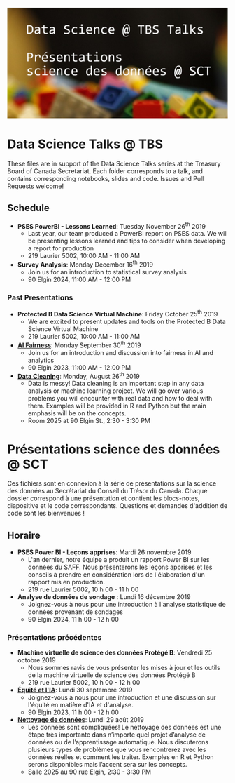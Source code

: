 ![Cover](img/ds_talks_cover.jpg)

# Data Science Talks @ TBS
These files are in support of the Data Science Talks series at the Treasury Board of Canada Secretariat. Each folder corresponds to a talk, and contains corresponding notebooks, slides and code. Issues and Pull Requests welcome!

## Schedule
* **PSES PowerBI - Lessons Learned**: Tuesday November 26<sup>th</sup> 2019
  - Last year, our team produced a PowerBI report on PSES data. We will be presenting lessons learned and tips to consider when developing a report for production
  - 219 Laurier 5002, 10:00 AM - 11:00 AM
* **Survey Analysis**: Monday December 16<sup>th</sup> 2019
  - Join us for an introduction to statistical survey analysis
  - 90 Elgin 2024, 11:00 AM - 12:00 PM


### Past Presentations
* **Protected B Data Science Virtual Machine**: Friday October 25<sup>th</sup> 2019
  - We are excited to present updates and tools on the Protected B Data Science Virtual Machine
  - 219 Laurier 5002, 10:00 AM - 11:00 AM
* **[AI Fairness](fairness/)**: Monday September 30<sup>th</sup> 2019
  - Join us for an introduction and discussion into fairness in AI and analytics
  - 90 Elgin 2023, 11:00 AM - 12:00 PM
* **[Data Cleaning](data_cleaning/)**: Monday, August 26<sup>th</sup> 2019
  - Data is messy! Data cleaning is an important step in any data analysis or machine learning project. We will go over various problems you will encounter with real data and how to deal with them. Examples will be provided in R and Python but the main emphasis will be on the concepts.
  - Room 2025 at 90 Elgin St., 2:30 - 3:30 PM 

# Présentations science des données @ SCT
Ces fichiers sont en connexion à la série de présentations sur la science des données au Secrétariat du Conseil du Trésor du Canada. Chaque dossier correspond à une présentation et contient les blocs-notes, diapositive et le code correspondants. Questions et demandes d'addition de code sont les bienvenues !

## Horaire
* **PSES Power BI - Leçons apprises**: Mardi 26 novembre 2019
  - L'an dernier, notre équipe a produit un rapport Power BI sur les données du SAFF. Nous présenterons les leçons apprises et les conseils à prendre en considération lors de l'élaboration d'un rapport mis en production.
  - 219 rue Laurier 5002, 10 h 00 - 11 h 00
* **Analyse de données de sondage** : Lundi 16 décembre 2019
  - Joignez-vous à nous pour une introduction à l'analyse statistique de données provenant de sondages
  - 90 Elgin 2024, 11 h 00 - 12 h 00

### Présentations précédentes
* **Machine virtuelle de science des données Protégé B**: Vendredi 25 octobre 2019
  - Nous sommes ravis de vous présenter les mises à jour et les outils de la machine virtuelle de science des données Protégé B
  - 219 rue Laurier 5002, 10 h 00 - 12 h 00
* **[Équité et l'IA](fairness/)**: Lundi 30 septembre 2019
  - Joignez-vous à nous pour une introduction et une discussion sur l'équité en matière d'IA et d'analyse.
  - 90 Elgin 2023, 11 h 00 - 12 h 00
* **[Nettoyage de données](data_cleaning/)**: Lundi 29 août 2019
  - Les données sont compliquées! Le nettoyage des données est une étape très importante dans n’importe quel projet d’analyse de données ou de l’apprentissage automatique. Nous discuterons plusieurs types de problèmes que vous rencontrerez avec les données réelles et comment les traiter. Exemples en R et Python serons disponibles mais l’accent sera sur les concepts.
  - Salle 2025 au 90 rue Elgin, 2:30 - 3:30 PM
